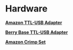 # Hardware

****[**Amazon TTL-USB Adapter**](https://amzn.to/3bh7WvC)****

****[**Berry Base TTL-USB Adapter**](https://www.berrybase.de/usb-ttl/uart/rs232-adapter-mit-pl2303hx-chipsatz)****

****[**Amazon Crimp Set** ](https://www.amazon.de/gp/product/B07VGF34KX?ie=UTF8\&psc=1\&linkCode=sl1\&tag=manu90-21\&linkId=daac2e51e307d242cdc18375d4eeff80\&language=de\_DE\&ref\_=as\_li\_ss\_tl)****
